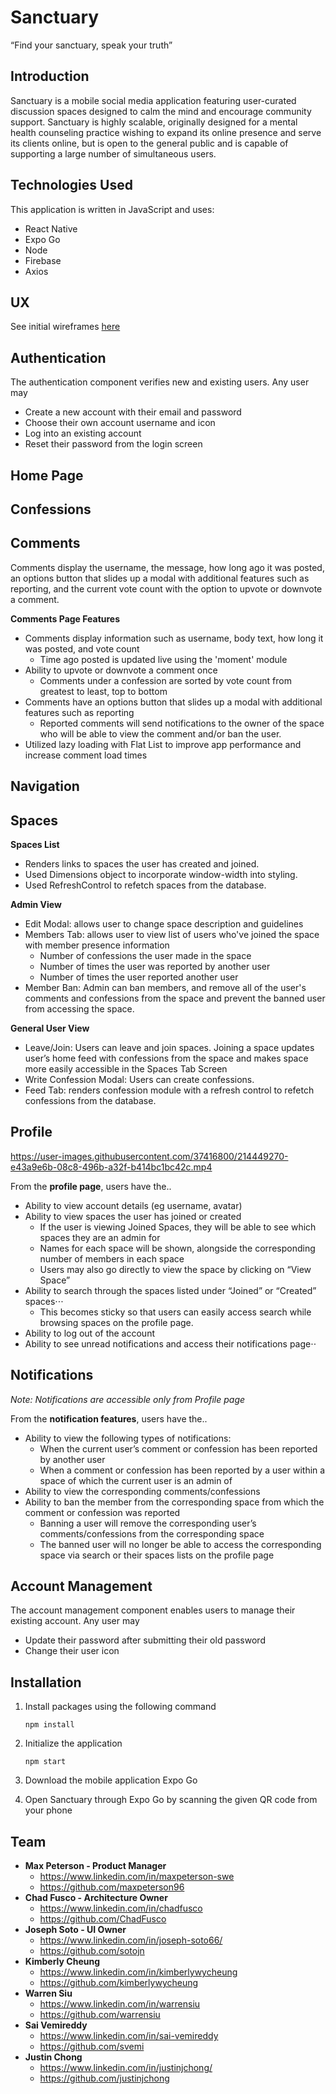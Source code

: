 



# Sanctuary

“Find your sanctuary, speak your truth”
## Introduction


Sanctuary is a mobile social media application featuring user-curated discussion spaces designed to calm the mind and encourage community support. Sanctuary is highly scalable, originally designed for a mental health counseling practice wishing to expand its online presence and serve its clients online, but is open to the general public and is capable of supporting a large number of simultaneous users.


## Technologies Used


This application is written in JavaScript and uses:
* React Native
* Expo Go
* Node
* Firebase
* Axios

## UX

See initial wireframes [here](https://docs.google.com/document/d/1D0CevEq6Vk95bZJ3TnJIBEjQZrdz-UBjExdb_Y0d_Hk/edit?usp=sharing)

## Authentication

	
The authentication component verifies new and existing users. Any user may
* Create a new account with their email and password
* Choose their own account username and icon
* Log into an existing account
* Reset their password from the login screen

	
## Home Page



## Confessions



## Comments

Comments display the username, the message, how long ago it was posted, an options button that slides up a modal with additional features such as reporting, and the current vote count with the option to upvote or downvote a comment.

**Comments Page Features**
* Comments display information such as username, body text, how long it was posted, and vote count
  * Time ago posted is updated live using the 'moment' module
* Ability to upvote or downvote a comment once
  * Comments under a confession are sorted by vote count from greatest to least, top to bottom
* Comments have an options button that slides up a modal with additional features such as reporting
  * Reported comments will send notifications to the owner of the space who will be able to view the comment and/or ban the user.
* Utilized lazy loading with Flat List to improve app performance and increase comment load times



## Navigation



## Spaces

**Spaces List**

  
- Renders links to spaces the user has created and joined.
- Used Dimensions object to incorporate window-width into styling.
- Used RefreshControl to refetch spaces from the database.


**Admin View**
  
- Edit Modal: allows user to change space description and guidelines
- Members Tab: allows user to view list of users who've joined the space with member presence information
  - Number of confessions the user made in the space
  - Number of times the user was reported by another user
  - Number of times the user reported another user
- Member Ban: Admin can ban members, and remove all of the user's comments and confessions from the space and prevent the banned user from accessing the space.

**General User View**
  
- Leave/Join: Users can leave and join spaces. Joining a space updates user’s home feed with confessions from the space and makes space more easily accessible in the Spaces Tab Screen
- Write Confession Modal: Users can create confessions.
- Feed Tab: renders confession module with a refresh control to refetch confessions from the database.



## Profile 

https://user-images.githubusercontent.com/37416800/214449270-e43a9e6b-08c8-496b-a32f-b414bc1bc42c.mp4

From the **profile page**, users have the..
* Ability to view account details (eg username, avatar)
* Ability to view spaces the user has joined or created
  * If the user is viewing Joined Spaces, they will be able to see which spaces they are an admin for
  * Names for each space will be shown, alongside the corresponding number of members in each space
  * Users may also go directly to view the space by clicking on “View Space”
* Ability to search through the spaces listed under “Joined” or “Created” spaces⋅⋅⋅
  * This becomes sticky so that users can easily access search while browsing spaces on the profile page.
* Ability to log out of the account
* Ability to see unread notifications and access their notifications page⋅⋅

## Notifications

*Note: Notifications are accessible only from Profile page*

From the **notification features**, users have the..
* Ability to view the following types of notifications:
  * When the current user’s comment or confession has been reported by another user
  * When a comment or confession has been reported by a user within a space of which the current user is an admin of
* Ability to view the corresponding comments/confessions
* Ability to ban the member from the corresponding space from which the comment or confession was reported
  * Banning a user will remove the corresponding user’s comments/confessions from the corresponding space
  * The banned user will no longer be able to access the corresponding space via search or their spaces lists on the profile page


## Account Management


The account management component enables users to manage their existing account. Any user may
* Update their password after submitting their old password
* Change their user icon

## Installation


1. Install packages using the following command

	`npm install`
	
2. Initialize the application

	`npm start`

3. Download the mobile application Expo Go
	
4. Open Sanctuary through Expo Go by scanning the given QR code from your phone


## Team


* **Max Peterson - Product Manager**
  * https://www.linkedin.com/in/maxpeterson-swe
  * https://github.com/maxpeterson96
* **Chad Fusco - Architecture Owner**
  * https://www.linkedin.com/in/chadfusco
  * https://github.com/ChadFusco
* **Joseph Soto - UI Owner**
  * https://www.linkedin.com/in/joseph-soto66/
  * https://github.com/sotojn
* **Kimberly Cheung**
  * https://www.linkedin.com/in/kimberlywycheung
  * https://github.com/kimberlywycheung
* **Warren Siu**
  * https://www.linkedin.com/in/warrensiu
  * https://github.com/warrensiu
* **Sai Vemireddy**
  * https://www.linkedin.com/in/sai-vemireddy
  * https://github.com/svemi
* **Justin Chong**
  * https://www.linkedin.com/in/justinjchong/
  * https://github.com/justinjchong
